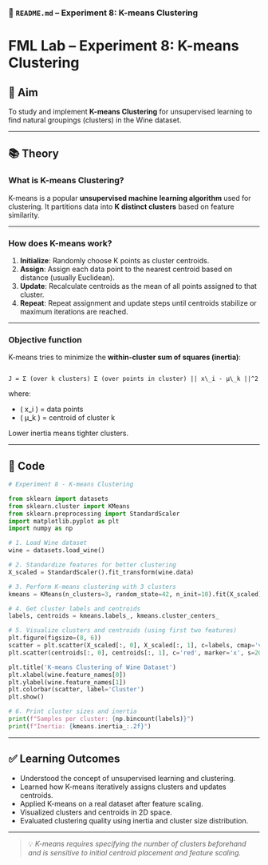 
### 📄 `README.md` – **Experiment 8: K-means Clustering**

# FML Lab – Experiment 8: K-means Clustering

## 🎯 Aim

To study and implement **K-means Clustering** for unsupervised learning to find natural groupings (clusters) in the Wine dataset.

---

## 📚 Theory

### What is K-means Clustering?

K-means is a popular **unsupervised machine learning algorithm** used for clustering. It partitions data into **K distinct clusters** based on feature similarity.

---

### How does K-means work?

1. **Initialize**: Randomly choose K points as cluster centroids.
2. **Assign**: Assign each data point to the nearest centroid based on distance (usually Euclidean).
3. **Update**: Recalculate centroids as the mean of all points assigned to that cluster.
4. **Repeat**: Repeat assignment and update steps until centroids stabilize or maximum iterations are reached.

---

### Objective function

K-means tries to minimize the **within-cluster sum of squares (inertia)**:

```

J = Σ (over k clusters) Σ (over points in cluster) || x\_i - μ\_k ||^2

````

where:
- \( x_i \) = data points
- \( μ_k \) = centroid of cluster k

Lower inertia means tighter clusters.

---

## 🧪 Code

```python
# Experiment 8 - K-means Clustering

from sklearn import datasets
from sklearn.cluster import KMeans
from sklearn.preprocessing import StandardScaler
import matplotlib.pyplot as plt
import numpy as np

# 1. Load Wine dataset
wine = datasets.load_wine()

# 2. Standardize features for better clustering
X_scaled = StandardScaler().fit_transform(wine.data)

# 3. Perform K-means clustering with 3 clusters
kmeans = KMeans(n_clusters=3, random_state=42, n_init=10).fit(X_scaled)

# 4. Get cluster labels and centroids
labels, centroids = kmeans.labels_, kmeans.cluster_centers_

# 5. Visualize clusters and centroids (using first two features)
plt.figure(figsize=(8, 6))
scatter = plt.scatter(X_scaled[:, 0], X_scaled[:, 1], c=labels, cmap='viridis')
plt.scatter(centroids[:, 0], centroids[:, 1], c='red', marker='x', s=200, linewidths=3)

plt.title('K-means Clustering of Wine Dataset')
plt.xlabel(wine.feature_names[0])
plt.ylabel(wine.feature_names[1])
plt.colorbar(scatter, label='Cluster')
plt.show()

# 6. Print cluster sizes and inertia
print(f"Samples per cluster: {np.bincount(labels)}")
print(f"Inertia: {kmeans.inertia_:.2f}")
````

---

## ✅ Learning Outcomes

* Understood the concept of unsupervised learning and clustering.
* Learned how K-means iteratively assigns clusters and updates centroids.
* Applied K-means on a real dataset after feature scaling.
* Visualized clusters and centroids in 2D space.
* Evaluated clustering quality using inertia and cluster size distribution.

---

> 💡 *K-means requires specifying the number of clusters beforehand and is sensitive to initial centroid placement and feature scaling.*
